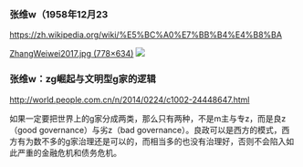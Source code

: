 ### 张维w（1958年12月23
https://zh.wikipedia.org/wiki/%E5%BC%A0%E7%BB%B4%E4%B8%BA

[ZhangWeiwei2017.jpg (778×634)](https://upload.wikimedia.org/wikipedia/commons/1/1c/ZhangWeiwei2017.jpg)
![](https://upload.wikimedia.org/wikipedia/commons/1/1c/ZhangWeiwei2017.jpg)

### 张维w：zg崛起与文明型g家的逻辑
http://world.people.com.cn/n/2014/0224/c1002-24448647.html

如果一定要把世界上的g家分成两类，那么只有两种，不是m主与专z，而是良z（good governance）与劣z（bad governance）。良政可以是西方的模式，西方有为数不多的g家治理还是可以的，而相当多的也没有治理好，否则不会陷入如此严重的金融危机和债务危机。
